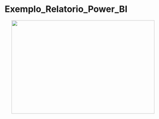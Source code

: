 # Exemplo_Relatorio_Power_BI

<p align="center">
	<img width="460" height="300" src="src/Power BI Serviço.png">
</p>
